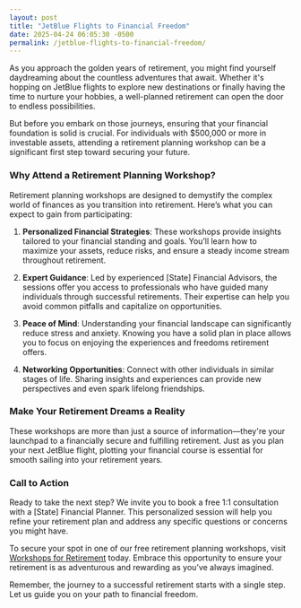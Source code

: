 ```yaml
---
layout: post
title: "JetBlue Flights to Financial Freedom"
date: 2025-04-24 06:05:30 -0500
permalink: /jetblue-flights-to-financial-freedom/
---
```



As you approach the golden years of retirement, you might find yourself daydreaming about the countless adventures that await. Whether it's hopping on JetBlue flights to explore new destinations or finally having the time to nurture your hobbies, a well-planned retirement can open the door to endless possibilities.

But before you embark on those journeys, ensuring that your financial foundation is solid is crucial. For individuals with $500,000 or more in investable assets, attending a retirement planning workshop can be a significant first step toward securing your future.

### Why Attend a Retirement Planning Workshop?

Retirement planning workshops are designed to demystify the complex world of finances as you transition into retirement. Here’s what you can expect to gain from participating:

1. **Personalized Financial Strategies**: These workshops provide insights tailored to your financial standing and goals. You’ll learn how to maximize your assets, reduce risks, and ensure a steady income stream throughout retirement.

2. **Expert Guidance**: Led by experienced [State] Financial Advisors, the sessions offer you access to professionals who have guided many individuals through successful retirements. Their expertise can help you avoid common pitfalls and capitalize on opportunities.

3. **Peace of Mind**: Understanding your financial landscape can significantly reduce stress and anxiety. Knowing you have a solid plan in place allows you to focus on enjoying the experiences and freedoms retirement offers.

4. **Networking Opportunities**: Connect with other individuals in similar stages of life. Sharing insights and experiences can provide new perspectives and even spark lifelong friendships.

### Make Your Retirement Dreams a Reality

These workshops are more than just a source of information—they're your launchpad to a financially secure and fulfilling retirement. Just as you plan your next JetBlue flight, plotting your financial course is essential for smooth sailing into your retirement years.

### Call to Action

Ready to take the next step? We invite you to book a free 1:1 consultation with a [State] Financial Planner. This personalized session will help you refine your retirement plan and address any specific questions or concerns you might have.

To secure your spot in one of our free retirement planning workshops, visit [Workshops for Retirement](https://workshopsforretirement.com) today. Embrace this opportunity to ensure your retirement is as adventurous and rewarding as you’ve always imagined.

Remember, the journey to a successful retirement starts with a single step. Let us guide you on your path to financial freedom.